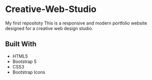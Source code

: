 # Creative-Web-Studio
My first repositoty
This is a responsive and modern portfolio website designed for a creative web design studio.  

##  Built With
- HTML5
- Bootstrap 5
- CSS3
- Bootstrap Icons








